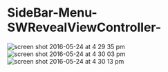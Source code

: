 # SideBar-Menu-SWRevealViewController-

![screen shot 2016-05-24 at 4 29 35 pm](https://cloud.githubusercontent.com/assets/19264044/15501777/f0d90ee2-21cc-11e6-8c23-e29877d52987.png)
![screen shot 2016-05-24 at 4 30 03 pm](https://cloud.githubusercontent.com/assets/19264044/15501778/f199bf7a-21cc-11e6-8ce3-76b0ed39431c.png)
![screen shot 2016-05-24 at 4 30 13 pm](https://cloud.githubusercontent.com/assets/19264044/15501779/f317e9da-21cc-11e6-8e61-7ae900a84e3d.png)

